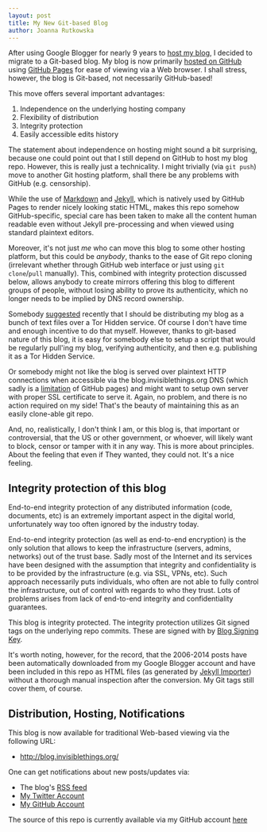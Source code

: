 ```yaml
---
layout: post
title: My New Git-based Blog
author: Joanna Rutkowska
---
```


After using Google Blogger for nearly 9 years to [host my
blog](http://theinvisiblethings.blogspot.com/), I decided to migrate to a
Git-based blog. My blog is now primarily [hosted on
GitHub](https://github.com/rootkovska/rootkovska.github.io) using [GitHub
Pages](https://pages.github.com/) for ease of viewing via a Web browser. I
shall stress, however, the blog is Git-based, not necessarily GitHub-based!

This move offers several important advantages:

1. Independence on the underlying hosting company
2. Flexibility of distribution
3. Integrity protection
4. Easily accessible edits history

The statement about independence on hosting might sound a bit surprising,
because one could point out that I still depend on GitHub to host my blog repo.
However, this is really just a technicality. I might trivially (via `git push`)
move to another Git hosting platform, shall there be any problems with GitHub
(e.g.  censorship).

While the use of [Markdown](http://en.wikipedia.org/wiki/Markdown) and
[Jekyll](http://jekyllrb.com/), which is natively used by GitHub Pages to
render nicely looking static HTML, makes this repo somehow GitHub-specific,
special care has been taken to make all the content human readable even without
Jekyll pre-processing and when viewed using standard plaintext editors.

Moreover, it's not just *me* who can move this blog to some other hosting
platform, but this could be *anybody*, thanks to the ease of Git repo cloning
(irrelevant whether through GitHub web interface or just using `git
clone`/`pull` manually). This, combined with integrity protection discussed
below, allows anybody to create mirrors offering this blog to different groups
of people, without losing ability to prove its authenticity, which no longer
needs to be implied by DNS record ownership.

Somebody [suggested](https://twitter.com/_ta0/status/562632421305507840)
recently that I should be distributing my blog as a bunch of text files over a
Tor Hidden service. Of course I don't have time and enough incentive to do that
myself. However, thanks to git-based nature of this blog, it is easy for
somebody else to setup a script that would be regularly pull'ing my blog,
verifying authenticity, and then e.g. publishing it as a Tor Hidden Service.

Or somebody might not like the blog is served over plaintext HTTP connections
when accessible via the blog.invisiblethings.org DNS (which sadly is a
[limitation](https://konklone.com/post/github-pages-now-sorta-supports-https-so-use-it)
of GitHub pages) and might want to setup own server with proper SSL certificate
to serve it. Again, no problem, and there is no action required on my side!
That's the beauty of maintaining this as an easily clone-able git repo.

And, no, realistically, I don't think I am, or this blog is, that important or
controversial, that the US or other government, or whoever, will likely want to
block, censor or tamper with it in any way. This is more about principles.
About the feeling that even if They wanted, they could not. It's a nice
feeling.


Integrity protection of this blog
----------------------------------

End-to-end integrity protection of any distributed information (code,
documents, etc) is an extremely important aspect in the digital world,
unfortunately way too often ignored by the industry today.

End-to-end integrity protection (as well as end-to-end encryption) is the only
solution that allows to keep the infrastructure (servers, admins, networks) out
of the trust base. Sadly most of the Internet and its services have been
designed with the assumption that integrity and confidentiality is to be
provided by the infrastructure (e.g. via SSL, VPNs, etc). Such approach
necessarily puts individuals, who often are not able to fully control the
infrastructure, out of control with regards to who they trust. Lots of problems
arises from lack of end-to-end integrity and confidentiality guarantees.

This blog is integrity protected. The integrity protection utilizes Git signed
tags on the underlying repo commits. These are signed with by [Blog Signing
Key](/keys/).

It's worth noting, however, for the record, that the 2006-2014 posts have been
automatically downloaded from my Google Blogger account and have been included
in this repo as HTML files (as generated by [Jekyll
Importer](http://import.jekyllrb.com/docs/blogger/)) without a thorough manual
inspection after the conversion. My Git tags still cover them, of course.


Distribution, Hosting, Notifications
-------------------------------------

This blog is now available for traditional Web-based viewing via the following URL:

* http://blog.invisiblethings.org/

One can get notifications about new posts/updates via:

* The blog's [RSS feed](/feed.xml)
* [My Twitter Account](https://twitter.com/rootkovska/)
* [My GitHub Account](https://github.com/rootkovska/)


The source of this repo is currently available via my GitHub account
[here](https://github.com/rootkovska/rootkovska.github.io)


